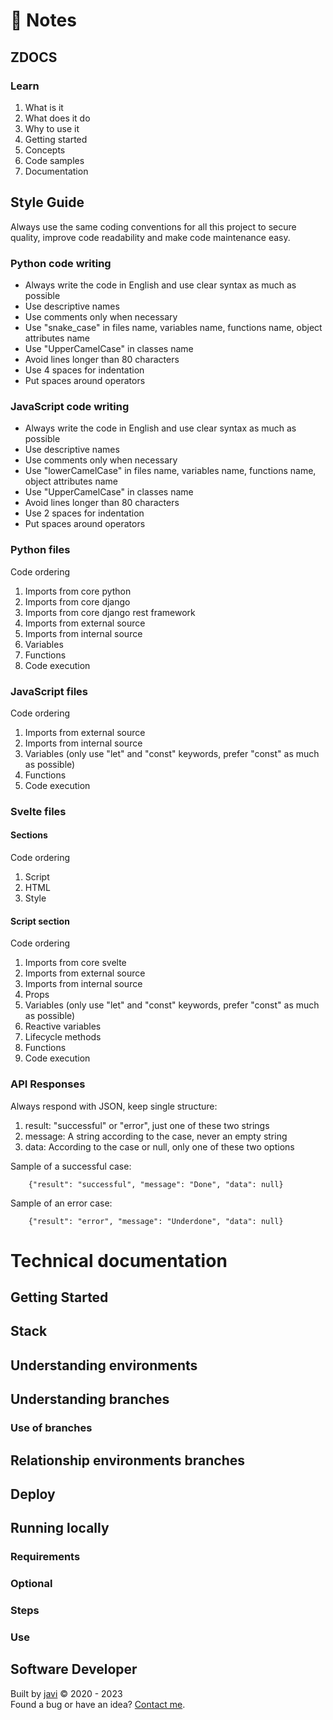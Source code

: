 # :memo: Notes
## ZDOCS
### Learn
1. What is it
2. What does it do
3. Why to use it
4. Getting started
5. Concepts
6. Code samples
7. Documentation
## Style Guide
Always use the same coding conventions for all this project to secure quality, improve code readability and make code maintenance easy.
### Python code writing
- Always write the code in English and use clear syntax as much as possible
- Use descriptive names
- Use comments only when necessary
- Use "snake_case" in files name, variables name, functions name, object attributes name
- Use "UpperCamelCase" in classes name
- Avoid lines longer than 80 characters
- Use 4 spaces for indentation
- Put spaces around operators
### JavaScript code writing
- Always write the code in English and use clear syntax as much as possible
- Use descriptive names
- Use comments only when necessary
- Use "lowerCamelCase" in files name, variables name, functions name, object attributes name
- Use "UpperCamelCase" in classes name
- Avoid lines longer than 80 characters
- Use 2 spaces for indentation
- Put spaces around operators
### Python files
Code ordering

1. Imports from core python
2. Imports from core django
3. Imports from core django rest framework
4. Imports from external source
5. Imports from internal source
6. Variables
7. Functions
8. Code execution
### JavaScript files
Code ordering

1. Imports from external source
2. Imports from internal source
3. Variables (only use "let" and "const" keywords, prefer "const" as much as possible)
4. Functions
5. Code execution
### Svelte files
#### Sections
Code ordering

1. Script
2. HTML
3. Style
#### Script section
Code ordering

1. Imports from core svelte
2. Imports from external source
3. Imports from internal source
4. Props
5. Variables (only use "let" and "const" keywords, prefer "const" as much as possible)
6. Reactive variables
7. Lifecycle methods
8. Functions
9. Code execution
### API Responses
Always respond with JSON, keep single structure:

1. result: "successful" or "error", just one of these two strings
2. message: A string according to the case, never an empty string
3. data: According to the case or null, only one of these two options

Sample of a successful case:
```
    {"result": "successful", "message": "Done", "data": null}
```

Sample of an error case:
```
    {"result": "error", "message": "Underdone", "data": null}
```
# Technical documentation
## Getting Started
## Stack
## Understanding environments
## Understanding branches
### Use of branches
## Relationship environments branches
## Deploy
## Running locally
### Requirements
### Optional
### Steps
### Use
## Software Developer
Built by [javi](https://github.com/javierandres-dev/) :copyright: 2020 - 2023  
Found a bug or have an idea? [Contact me](https://www.linkedin.com/in/javierandres-dev/).
